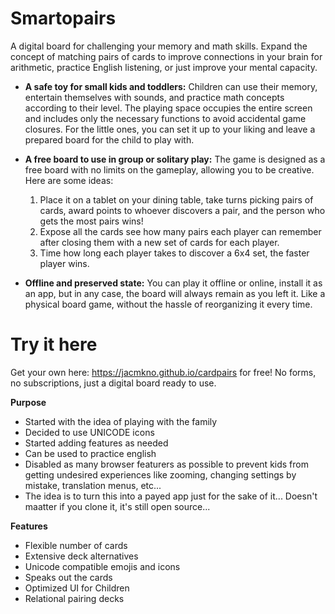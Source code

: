 # Smartopairs
A digital board for challenging your memory and math skills. Expand the concept of matching pairs of cards to improve connections in your brain for arithmetic, practice English listening, or just improve your mental capacity.

  - **A safe toy for small kids and toddlers:** Children can use their memory, entertain themselves with sounds, and practice math concepts according to their level. The playing space occupies the entire screen and includes only the necessary functions to avoid accidental game closures. For the little ones, you can set it up to your liking and leave a prepared board for the child to play with.

  - **A free board to use in group or solitary play:** The game is designed as a free board with no limits on the gameplay, allowing you to be creative. Here are some ideas:
      1. Place it on a tablet on your dining table, take turns picking pairs of cards, award points to whoever discovers a pair, and the person who gets the most pairs wins! 
      2. Expose all the cards see how many pairs each player can remember after closing them with a new set of cards for each player.
      3. Time how long each player takes to discover a 6x4 set, the faster player wins.
  - **Offline and preserved state:** You can play it offline or online, install it as an app, but in any case, the board will always remain as you left it. Like a physical board game, without the hassle of reorganizing it every time.

# Try it here
Get your own here: https://jacmkno.github.io/cardpairs for free! No forms, no subscriptions, just a digital board ready to use.

**Purpose**

- Started with the idea of playing with the family
- Decided to use UNICODE icons
- Started adding features as needed
- Can be used to practice english
- Disabled as many browser featurers as possible to prevent kids from getting undesired experiences like zooming, changing settings by mistake, translation menus, etc...
- The idea is to turn this into a payed app just for the sake of it... Doesn't maatter if you clone it, it's still open source...


**Features**

- Flexible number of cards
- Extensive deck alternatives
- Unicode compatible emojis and icons
- Speaks out the cards
- Optimized UI for Children
- Relational pairing decks
